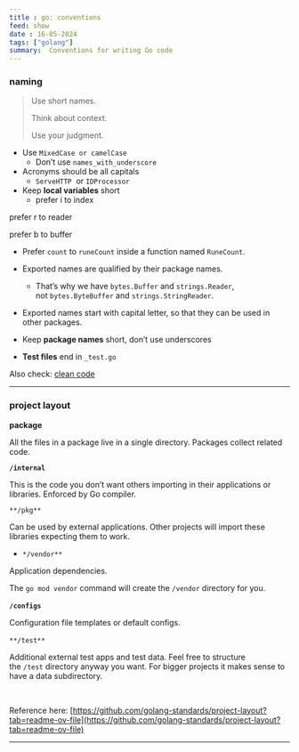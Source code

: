 ```yaml
---
title : go: conventions
feed: show
date : 16-05-2024
tags: ["golang"]
summary:  Conventions for writing Go code
---
```


### **naming**

> Use short names.
> 
> 
> Think about context.
> 
> Use your judgment.
> 
- Use `MixedCase or camelCase`
    - Don’t use `names_with_underscore`
- Acronyms should be all capitals
    - `⁠ServeHTTP` ⁠ or `⁠IDProcessor`⁠
- Keep **local variables** short
    - prefer i to index

prefer r to reader

prefer b to buffer
- Prefer `count` to `runeCount` inside a function named `RuneCount`.

- Exported names are qualified by their package names.
    - That’s why we have `bytes.Buffer` and `strings.Reader`,
    not `bytes.ByteBuffer` and `strings.StringReader`.
- Exported names start with capital letter, so that they can be used in other packages.
- Keep **package names** short, don’t use underscores
- **Test files** end in `⁠_test.go`⁠

Also check: [clean code](clean%20code.md)

---

### **project layout**

**package**

All the files in a package live in a single directory. Packages collect related code.

**`/internal`**

This is the code you don’t want others importing in their applications or libraries. Enforced by Go compiler.

`⁠**/pkg**`

⁠Can be used by external applications. Other projects will import these libraries expecting them to work.

- `*⁠/vendor**`

⁠Application dependencies.

The `go mod vendor` command will create the `/vendor` directory for you.

**⁠⁠`⁠/configs`⁠**

Configuration file templates or default configs.

`⁠**/test**⁠` ⁠

Additional external test apps and test data. Feel free to structure the `/test` directory anyway you want. For bigger projects it makes sense to have a data subdirectory.

**⁠**

Reference here: [https://github.com/golang-standards/project-layout?tab=readme-ov-file](https://github.com/golang-standards/project-layout?tab=readme-ov-file)

---